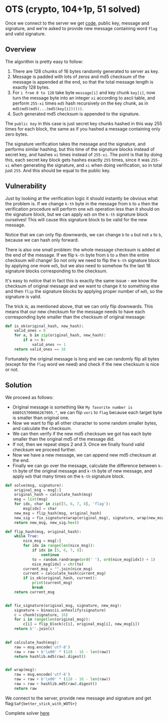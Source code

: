 # OTS (crypto, 104+1p, 51 solved)

Once we connect to the server we get [code](code.py), public key, message and signature, and we're asked to provide new message containing word `flag` and valid signature.

## Overview

The algorithm is pretty easy to follow:

1. There are 128 chunks of 16 bytes randomly generated to server as key.
2. Message is padded with lots of zeros and md5 checksum of the message is appended at the end, so that the total message length is exactly 128 bytes.
3. For `i from 0 to 128` take byte `message[i]` and key chunk `key[i]`, now turn the message byte into an integer `xi` according to ascii table, and perform `255-xi` times `md5` hash recursively on the key chunk, as in `md5(md5(md5(...(md5(key[i])))))`.
4. Such generated md5 checksum is appended to the signature.

The `public key` in this case is just secret key chunks hashed in this way 255 times for each block, the same as if you hashed a message containing only zero bytes.

The signature verification takes the message and the signature, and performs similar hashing, but this time of the signature blocks instead of secret key, and hashes `xi` times instead of `255-xi`.
The point is that by doing this, each secret key block gets hashes exactly `255` times, since it was `255-xi` when generating the signature, and `xi` when doing verification, so in total just `255`.
And this should be equal to the public key.

## Vulnerability

Just by looking at the verification logic it should instantly be obvious what the problem is.
If we change `k-th` byte in the message from `b` to `a` then the verification procedure will perform one `md5` operation less than it should on the signature block, but we can apply `md5` on the `k-th` signature block ourselves!
This will cause this signature block to be valid for the new message.

Notice that we can only flip downwards, we can change `b` to `a` but not `a` to `b`, because we can hash only forward.

There is also one small problem: the whole message checksum is added at the end of the message.
If we flip `k-th` byte from `b` to `a` then the entire checksum will change!
So not only we need to flip the `k-th` signature block by applying one more `md5`, but we also need to somehow fix the last 16 signature blocks corresponding to the checksum.

It's easy to notice that in fact this is exactly the same issue - we know the checksum of original message and we want to change it to something else and then `flip` the signature blocks by applying proper number of `md5`, so the signature is valid.

The trick is, as mentioned above, that we can only flip downwards.
This means that our new checksum for the message needs to have each corresponding byte smaller than the checksum of original message:

```python
def is_ok(original_hash, new_hash):
    valid_ones = 0
    for a, b in zip(original_hash, new_hash):
        if a >= b:
            valid_ones += 1
    return valid_ones == 16
```

Fortunately the original message is long and we can randomly flip all bytes (except for the `flag` word we need) and check if the new checksum is nice or not.

## Solution

We proceed as follows:

- Original message is something like `My favorite number is 688915709066267095."`, we can flip `vori` to `flag` because each target byte is smaller than original one.
- Now we want to flip all other character to some random smaller bytes, and calculate the checksum.
- We can then verify if the new md5 checksum we got has each byte smaller than the original md5 of the message did.
- If not, then we repeat steps 2 and 3. Once we finally found valid checksum we proceed further.
- Now we have a new message, we can append new md5 checksum at the end.
- Finally we can go over the message, calculate the difference between `k-th` byte of the original message and `k-th` byte of new message, and apply `md5` that many times on the `k-th` signature block.

```python
def solve(msg, signature):
    original_msg = msg[:]
    original_hash = calculate_hash(msg)
    msg = list(msg)
    for idx, char in zip([5, 6, 7, 8], 'flag'):
        msg[idx] = char
    new_msg = flip_hash(msg, original_hash)
    new_sig = fix_signature(wrap(original_msg), signature, wrap(new_msg))
    return new_msg, new_sig.hex()

def flip_hash(msg, original_hash):
    while True:
        nice_msg = msg[:]
        for idx in range(len(nice_msg)):
            if idx in [5, 6, 7, 8]:
                continue
            to = random.randrange(ord(' '), ord(nice_msg[idx]) + 1)
            nice_msg[idx] = chr(to)
        current_msg = "".join(nice_msg)
        current = calculate_hash(current_msg)
        if is_ok(original_hash, current):
            print(current_msg)
            break
    return current_msg


def fix_signature(original_msg, signature, new_msg):
    signature = binascii.unhexlify(signature)
    c = chunk(signature, 16)
    for i in range(len(original_msg)):
        c[i] = flip_block(c[i], original_msg[i], new_msg[i])
    return b''.join(c)

    
def calculate_hash(msg):
    raw = msg.encode('utf-8')
    raw = raw + b'\x00' * (128 - 16 - len(raw))
    return hashlib.md5(raw).digest()


def wrap(msg):
    raw = msg.encode('utf-8')
    raw = raw + b'\x00' * (128 - 16 - len(raw))
    raw = raw + hashlib.md5(raw).digest()
    return raw
```

We connect to the server, provide new message and signature and get flag:`SaF{better_stick_with_WOTS+}`

Complete solver [here](ots.py)
